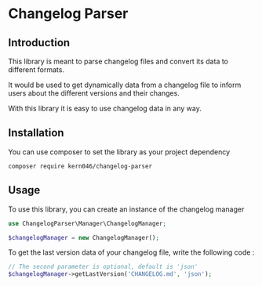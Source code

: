 Changelog Parser
===============

Introduction
------------

This library is meant to parse changelog files and convert its data to different formats.

It would be used to get dynamically data from a changelog file to inform users about the different versions and their changes.

With this library it is easy to use changelog data in any way.

Installation
------------

You can use composer to set the library as your project dependency

```shell
composer require kern046/changelog-parser
```

Usage
------------

To use this library, you can create an instance of the changelog manager

```php
use ChangelogParser\Manager\ChangelogManager;

$changelogManager = new ChangelogManager();
```

To get the last version data of your changelog file, write the following code :

```php
// The second parameter is optional, default is 'json'
$changelogManager->getLastVersion('CHANGELOG.md', 'json');
```